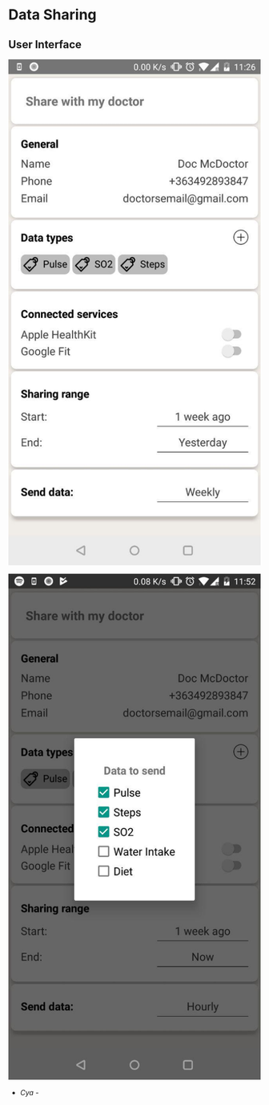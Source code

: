 # Data Sharing

## User Interface

![alt text](https://github.com/ELTESoftwareTechnology/AndroidApp/blob/master/sc.jpg)

![alt text](https://github.com/ELTESoftwareTechnology/AndroidApp/blob/master/sc1.jpg)

- *Cya* -
